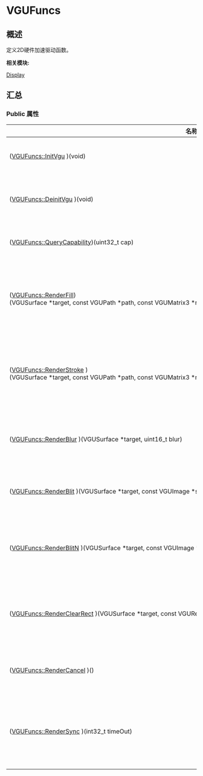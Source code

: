 # VGUFuncs


## **概述**

定义2D硬件加速驱动函数。

**相关模块:**

[Display](_display.md)


## **汇总**


### Public 属性

  | 名称 | 描述 | 
| -------- | -------- |
| ([VGUFuncs::InitVgu](_display.md#initvgu)&nbsp;)(void) | 初始化硬件加速。 | 
| ([VGUFuncs::DeinitVgu](_display.md#deinitvgu)&nbsp;)(void) | 去初始化硬件加速。 | 
| ([VGUFuncs::QueryCapability](_display.md#querycapability))(uint32_t&nbsp;cap) | 查询硬件能力集。 | 
| ([VGUFuncs::RenderFill](_display.md#renderfill))(VGUSurface&nbsp;\*target,&nbsp;const&nbsp;VGUPath&nbsp;\*path,&nbsp;const&nbsp;VGUMatrix3&nbsp;\*matrix,&nbsp;const&nbsp;VGUFillAttr&nbsp;\*attr,&nbsp;const&nbsp;VGUPaintStyle&nbsp;\*style) | 使用指定的渲染对象来填充路径。 | 
| ([VGUFuncs::RenderStroke](_display.md#renderstroke)&nbsp;)(VGUSurface&nbsp;\*target,&nbsp;const&nbsp;VGUPath&nbsp;\*path,&nbsp;const&nbsp;VGUMatrix3&nbsp;\*matrix,&nbsp;const&nbsp;VGUStrokeAttr&nbsp;\*attr,&nbsp;const&nbsp;VGUPaintStyle&nbsp;\*style) | 使用指定的渲染对象来描边路径。 | 
| ([VGUFuncs::RenderBlur](_display.md#renderblur)&nbsp;)(VGUSurface&nbsp;\*target,&nbsp;uint16_t&nbsp;blur) | 对目标表面进行模糊处理。 | 
| ([VGUFuncs::RenderBlit](_display.md#renderblit)&nbsp;)(VGUSurface&nbsp;\*target,&nbsp;const&nbsp;VGUImage&nbsp;\*src,&nbsp;uint32_t&nbsp;color) | 对图像进行搬移操作。 | 
| ([VGUFuncs::RenderBlitN](_display.md#renderblitn)&nbsp;)(VGUSurface&nbsp;\*target,&nbsp;const&nbsp;VGUImage&nbsp;\*src,&nbsp;uint16_t&nbsp;count,&nbsp;uint32_t&nbsp;color) | 对多个源图像进行叠加操作。 | 
| ([VGUFuncs::RenderClearRect](_display.md#renderclearrect)&nbsp;)(VGUSurface&nbsp;\*target,&nbsp;const&nbsp;VGURect&nbsp;\*rect,&nbsp;uint32_t&nbsp;color,&nbsp;uint8_t&nbsp;opacity) | 对指定矩形进行颜色清除操作。 | 
| ([VGUFuncs::RenderCancel](_display.md#rendercancel)&nbsp;)() | 取消硬件加速渲染。 | 
| ([VGUFuncs::RenderSync](_display.md#rendersync)&nbsp;)(int32_t&nbsp;timeOut) | 同步硬件加速模块绘制或搬移操作。 | 
